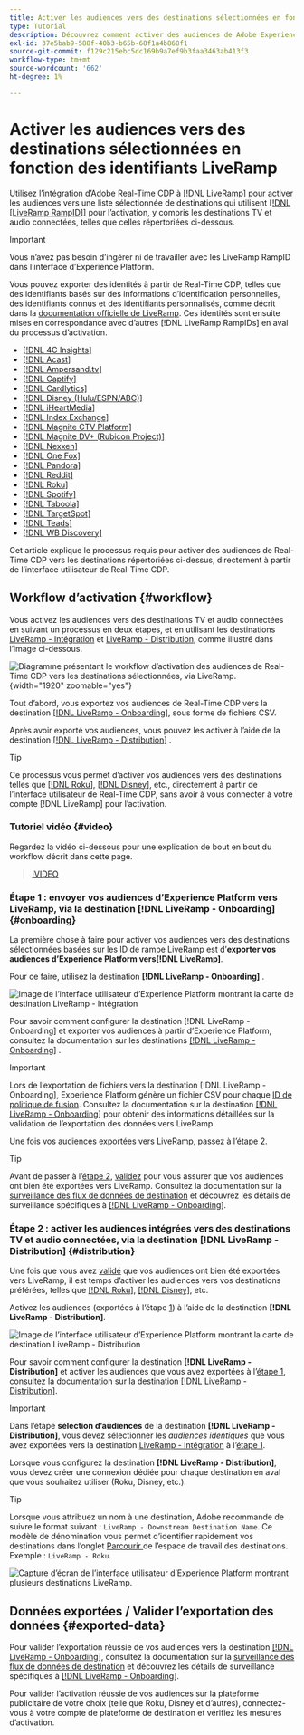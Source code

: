 ```yaml
---
title: Activer les audiences vers des destinations sélectionnées en fonction des identifiants LiveRamp
type: Tutorial
description: Découvrez comment activer des audiences de Adobe Experience Platform vers des destinations TV et audio connectées, ainsi que d’autres intégrations à l’aide de l’identifiant de rampe LiveRamp.
exl-id: 37e5bab9-588f-40b3-b65b-68f1a4b868f1
source-git-commit: f129c215ebc5dc169b9a7ef9b3faa3463ab413f3
workflow-type: tm+mt
source-wordcount: '662'
ht-degree: 1%

---
```


# Activer les audiences vers des destinations sélectionnées en fonction des identifiants LiveRamp

Utilisez l’intégration d’Adobe Real-Time CDP à [!DNL LiveRamp] pour activer les audiences vers une liste sélectionnée de destinations qui utilisent [[!DNL [LiveRamp RampID]]](https://docs.liveramp.com/connect/en/interpreting-rampid,-liveramp-s-people-based-identifier.html) pour l’activation, y compris les destinations TV et audio connectées, telles que celles répertoriées ci-dessous.

>[!IMPORTANT]
>
>Vous n’avez pas besoin d’ingérer ni de travailler avec les LiveRamp RampID dans l’interface d’Experience Platform.
>
> Vous pouvez exporter des identités à partir de Real-Time CDP, telles que des identifiants basés sur des informations d’identification personnelles, des identifiants connus et des identifiants personnalisés, comme décrit dans la [documentation officielle de LiveRamp](https://docs.liveramp.com/connect/en/identity-and-identifier-terms-and-concepts.html#known-identifiers). Ces identités sont ensuite mises en correspondance avec d’autres [!DNL LiveRamp RampIDs] en aval du processus d’activation.


* [[!DNL 4C Insights]](#insights)
* [[!DNL Acast]](#acast)
* [[!DNL Ampersand.tv]](#ampersand-tv)
* [[!DNL Captify]](#captify)
* [[!DNL Cardlytics]](#cardlytics)
* [[!DNL Disney (Hulu/ESPN/ABC)]](#disney)
* [[!DNL iHeartMedia]](#iheartmedia)
* [[!DNL Index Exchange]](#index-exchange)
* [[!DNL Magnite CTV Platform]](#magnite)
* [[!DNL Magnite DV+ (Rubicon Project)]](#magnite-dv)
* [[!DNL Nexxen]](#nexxen)
* [[!DNL One Fox]](#fox)
* [[!DNL Pandora]](#pandora)
* [[!DNL Reddit]](#reddit)
* [[!DNL Roku]](#roku)
* [[!DNL Spotify]](#spotify)
* [[!DNL Taboola]](#taboola)
* [[!DNL TargetSpot]](#targetspot)
* [[!DNL Teads]](#teads)
* [[!DNL WB Discovery]](#wb-discovery)

Cet article explique le processus requis pour activer des audiences de Real-Time CDP vers les destinations répertoriées ci-dessus, directement à partir de l’interface utilisateur de Real-Time CDP.

## Workflow d’activation {#workflow}

Vous activez les audiences vers des destinations TV et audio connectées en suivant un processus en deux étapes, et en utilisant les destinations [LiveRamp - Intégration](../catalog/advertising/liveramp-onboarding.md) et [LiveRamp - Distribution](../catalog/advertising/liveramp-distribution.md), comme illustré dans l’image ci-dessous.

![Diagramme présentant le workflow d’activation des audiences de Real-Time CDP vers les destinations sélectionnées, via LiveRamp.](../assets/ui/activate-curated-destinations-liveramp/workflow-diagram.png){width="1920" zoomable="yes"}

Tout d’abord, vous exportez vos audiences de Real-Time CDP vers la destination [[!DNL LiveRamp - Onboarding]](../catalog/advertising/liveramp-onboarding.md), sous forme de fichiers CSV.

Après avoir exporté vos audiences, vous pouvez les activer à l’aide de la destination [[!DNL LiveRamp - Distribution]](../catalog/advertising/liveramp-distribution.md) .

>[!TIP]
>
>Ce processus vous permet d’activer vos audiences vers des destinations telles que [[!DNL Roku]](../catalog/advertising/liveramp-distribution.md#roku), [[!DNL Disney]](../catalog/advertising/liveramp-distribution.md#disney), etc., directement à partir de l’interface utilisateur de Real-Time CDP, sans avoir à vous connecter à votre compte [!DNL LiveRamp] pour l’activation.

### Tutoriel vidéo {#video}

Regardez la vidéo ci-dessous pour une explication de bout en bout du workflow décrit dans cette page.

>[!VIDEO](https://video.tv.adobe.com/v/3425367)

### Étape 1 : envoyer vos audiences d’Experience Platform vers LiveRamp, via la destination [!DNL LiveRamp - Onboarding] {#onboarding}

La première chose à faire pour activer vos audiences vers des destinations sélectionnées basées sur les ID de rampe LiveRamp est d’**exporter vos audiences d’Experience Platform vers[!DNL LiveRamp]**.

Pour ce faire, utilisez la destination **[!DNL LiveRamp - Onboarding]** .

![Image de l’interface utilisateur d’Experience Platform montrant la carte de destination LiveRamp - Intégration](../assets/ui/activate-curated-destinations-liveramp/liveramp-onboarding-catalog.png)

Pour savoir comment configurer la destination [!DNL LiveRamp - Onboarding] et exporter vos audiences à partir d’Experience Platform, consultez la documentation sur les destinations [[!DNL LiveRamp - Onboarding]](../catalog/advertising/liveramp-onboarding.md) .

>[!IMPORTANT]
>
>Lors de l’exportation de fichiers vers la destination [!DNL LiveRamp - Onboarding], Experience Platform génère un fichier CSV pour chaque [ID de politique de fusion](../../profile/merge-policies/overview.md). Consultez la documentation sur la destination [[!DNL LiveRamp - Onboarding]](../catalog/advertising/liveramp-onboarding.md) pour obtenir des informations détaillées sur la validation de l’exportation des données vers LiveRamp.


Une fois vos audiences exportées vers LiveRamp, passez à l’[étape 2](#distribution).

>[!TIP]
>
>Avant de passer à l’[étape 2](#distribution), [validez](../catalog/advertising/liveramp-onboarding.md#exported-data) pour vous assurer que vos audiences ont bien été exportées vers LiveRamp. Consultez la documentation sur la [surveillance des flux de données de destination](../../dataflows/ui/monitor-destinations.md#dataflow-runs-for-batch-destinations) et découvrez les détails de surveillance spécifiques à [[!DNL LiveRamp - Onboarding]](../catalog/advertising/liveramp-onboarding.md#exported-data).

### Étape 2 : activer les audiences intégrées vers des destinations TV et audio connectées, via la destination [!DNL LiveRamp - Distribution] {#distribution}

Une fois que vous avez [validé](../catalog/advertising/liveramp-onboarding.md#exported-data) que vos audiences ont bien été exportées vers LiveRamp, il est temps d’activer les audiences vers vos destinations préférées, telles que [[!DNL Roku]](../catalog/advertising/liveramp-distribution.md#roku), [[!DNL Disney]](../catalog/advertising/liveramp-distribution.md#disney), etc.

Activez les audiences (exportées à l’étape [1](#onboarding)) à l’aide de la destination **[!DNL LiveRamp - Distribution]**.

![Image de l’interface utilisateur d’Experience Platform montrant la carte de destination LiveRamp - Distribution](../assets/ui/activate-curated-destinations-liveramp/liveramp-distribution-catalog.png)

Pour savoir comment configurer la destination **[!DNL LiveRamp - Distribution]** et activer les audiences que vous avez exportées à l’[étape 1](#onboarding), consultez la documentation sur la destination [[!DNL LiveRamp - Distribution]](../catalog/advertising/liveramp-distribution.md).

>[!IMPORTANT]
>
>Dans l’étape **sélection d’audiences** de la destination **[!DNL LiveRamp - Distribution]**, vous devez sélectionner les *audiences identiques* que vous avez exportées vers la destination [LiveRamp - Intégration](../catalog/advertising/liveramp-onboarding.md) à l’[étape 1](#onboarding).

Lorsque vous configurez la destination **[!DNL LiveRamp - Distribution]**, vous devez créer une connexion dédiée pour chaque destination en aval que vous souhaitez utiliser (Roku, Disney, etc.).

>[!TIP]
>
>Lorsque vous attribuez un nom à une destination, Adobe recommande de suivre le format suivant : `LiveRamp - Downstream Destination Name`. Ce modèle de dénomination vous permet d’identifier rapidement vos destinations dans l’onglet [ Parcourir ](../ui/destinations-workspace.md#browse) de l’espace de travail des destinations.
><br>
>Exemple : `LiveRamp - Roku`.

![Capture d’écran de l’interface utilisateur d’Experience Platform montrant plusieurs destinations LiveRamp.](../assets/ui/activate-curated-destinations-liveramp/liveramp-naming.png)

## Données exportées / Valider l’exportation des données {#exported-data}

Pour valider l’exportation réussie de vos audiences vers la destination [[!DNL LiveRamp - Onboarding]](../catalog/advertising/liveramp-onboarding.md), consultez la documentation sur la [surveillance des flux de données de destination](../../dataflows/ui/monitor-destinations.md#dataflow-runs-for-batch-destinations) et découvrez les détails de surveillance spécifiques à [[!DNL LiveRamp - Onboarding]](../catalog/advertising/liveramp-onboarding.md#exported-data).

Pour valider l’activation réussie de vos audiences sur la plateforme publicitaire de votre choix (telle que Roku, Disney et d’autres), connectez-vous à votre compte de plateforme de destination et vérifiez les mesures d’activation.
